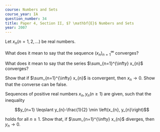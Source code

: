 ```yaml
---
course: Numbers and Sets
course_year: IA
question_number: 34
title: Paper 4, Section II, $7 \mathbf{E}$ Numbers and Sets
year: 2007
---
```




Let $x_{n}(n=1,2, \ldots)$ be real numbers.

What does it mean to say that the sequence $\left(x_{n}\right)_{n=1}^{\infty}$ converges?

What does it mean to say that the series $\sum_{n=1}^{\infty} x_{n}$ converges?

Show that if $\sum_{n=1}^{\infty} x_{n}$ is convergent, then $x_{n} \rightarrow 0$. Show that the converse can be false.

Sequences of positive real numbers $x_{n}, y_{n}(n \geqslant 1)$ are given, such that the inequality

$$y_{n+1} \leqslant y_{n}-\frac{1}{2} \min \left(x_{n}, y_{n}\right)$$

holds for all $n \geqslant 1$. Show that, if $\sum_{n=1}^{\infty} x_{n}$ diverges, then $y_{n} \rightarrow 0$.